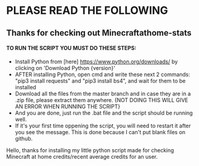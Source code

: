 # PLEASE READ THE FOLLOWING

## Thanks for checking out Minecraftathome-stats

#### TO RUN THE SCRIPT YOU MUST DO THESE STEPS:
* Install Python from [here] https://www.python.org/downloads/ by clicking on 'Download Python {version}'
* AFTER installing Python, open cmd and write these next 2 commands: "pip3 install requests" and "pip3 install bs4", and wait for them to be installed
* Download all the files from the master branch and in case they are in a .zip file, please extract them anywhere. {NOT DOING THIS WILL GIVE AN ERROR WHEN RUNNING THE SCRIPT}
* And you are done, just run the .bat file and the script should be running well.
* If it's your first time oppening the script, you will need to restart it after you see the message. This is done because I can't put blank files on github.

Hello, thanks for installing my little python script made for checking Minecraft at home credits/recent average credits for an user.
